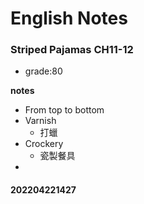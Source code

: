 # English Notes

### Striped Pajamas CH11-12
- grade:80

**notes**
- From top to bottom
- Varnish
	- 打蠟
- Crockery
	- 瓷製餐具
- 










#### 202204221427